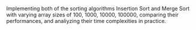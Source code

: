 Implementing both of the sorting algorithms Insertion Sort and Merge Sort with varying array sizes of 100, 1000, 10000, 100000, comparing their performances, and analiyzing their time complexities in practice.

